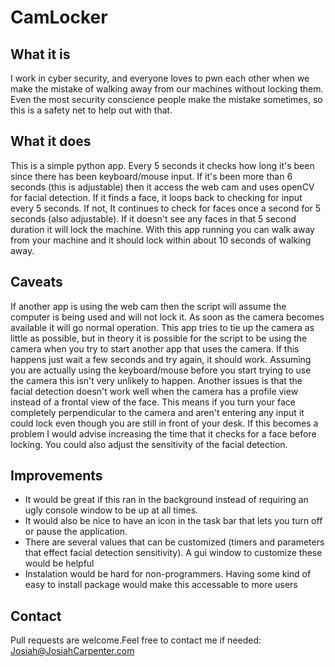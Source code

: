 # CamLocker

## What it is
I work in cyber security, and everyone loves to pwn each other when we make the mistake of walking away from our machines without locking them. 
Even the most security conscience people make the mistake sometimes, so this is a safety net to help out with that.

## What it does
This is a simple python app. Every 5 seconds it checks how long it's been since there has been keyboard/mouse input. If it's been more than 6 seconds (this is adjustable) then it access the web cam and uses openCV for facial detection. If it finds a face, it loops back to checking for input every 5 seconds. If not, It continues to check for faces once a second for 5 seconds (also adjustable). If it doesn't see any faces in that 5 second duration it will lock the machine.
With this app running you can walk away from your machine and it should lock within about 10 seconds of walking away.

## Caveats
If another app is using the web cam then the script will assume the computer is being used and will not lock it. As soon as the camera becomes available it will go normal operation. This app tries to tie up the camera as little as possible, but in theory it is possible for the script to be using the camera when you try to start another app that uses the camera. If this happens just wait a few seconds and try again, it should work. Assuming you are actually using the keyboard/mouse before you start trying to use the camera this isn't very unlikely to happen.
Another issues is that the facial detection doesn't work well when the camera has a profile view instead of a frontal view of the face. This means if you turn your face completely perpendicular to the camera and aren't entering any input it could lock even though you are still in front of your desk. If this becomes a problem I would advise increasing the time that it checks for a face before locking. You could also adjust the sensitivity of the facial detection.


## Improvements
* It would be great if this ran in the background instead of requiring an ugly console window to be up at all times. 
* It would also be nice to have an icon in the task bar that lets you turn off or pause the application.
* There are several values that can be customized (timers and parameters that effect facial detection sensitivity). A gui window to customize these would be helpful
* Instalation would be hard for non-programmers. Having some kind of easy to install package would make this accessable to more users

## Contact
Pull requests are welcome.Feel free to contact me if needed: Josiah@JosiahCarpenter.com


